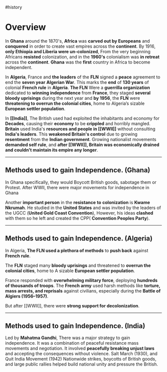 #history 

# Overview
In **Ghana** around the 1870's, **Africa** was **carved out by Europeans** and **conquered** in order to create vast empires across the **continent**. 
By 1916, **only Ethiopia and Liberia were un-colonized**, From the very beginning Africans **resisted** colonization, and in the **1960's** colonialism was **in retreat** across the **continent**.
	**Ghana** was the **first** country in Africa to become independent.

In **Algeria**, France and **the leaders** of the **FLN** signed a **peace** agreement to end the **seven year** **Algerian War**.
	This marks the **end** of **130 years** of colonial **French rule** in **Algeria**.
**The FLN** Were a **guerrilla organization** dedicated to **winning independence** from **France**, they staged **several bloody uprisings** during the next year and **by 1956**, the **FLN** were **threatening to overrun the colonial cities**, home to Algeria’s sizable **European settler population**.

In **[[India]]**, The British used had exploited the inhabitants and economy for **Decades**, causing their **economy** to be **crippled** and horribly mangled. **Britain** used India's **resources and people in [[WWII]]** without consulting **India's leaders**. 
	This **weakened Britain's control** due to growing **resentment** from the **Indian government**. 
Growing nationalist movements **demanded self rule**, and **after [[WWII]], Britain was economically drained and couldn't maintain its empire any longer**.  

---
## Methods used to gain Independence. (Ghana)
In Ghana specifically, they would Boycott British goods, sabotage them or Protest.
After WWII, there were major movements for independence in Ghana 

Another **important person** in the **resistance** **to** **colonization** is **Kwame Nkrumah**.
He studied in the **United States** and was invited by the leaders of the UGCC (**United Gold Coast Convention**), However, his ideas **clashed** with them so he left and created the CPP( **Convention Peoples Party**).

---
## Methods used to gain Independence. (Algeria)
In Algeria, **The FLN used a plethora of methods** to **push back** against **French rule**.

The **FLN** staged many **bloody uprisings** and threatened to **overrun the colonial cities**, home to A sizable **European settler population**.

France responded with **overwhelming military force**, deploying **hundreds of thousands of troops**.
The **French army** used harsh methods like **torture, mass arrests, and reprisals** against civilians, especially during the **Battle of Algiers (1956–1957)**.

But after [[WWII]], there were **strong support for decolonization**.

---
## Methods used to gain Independence. (India)
Led by **Mahatma Gandhi**, There was a major strategy to gain independence. It was a combination of peaceful resistance mass movements and negotiation.
It involved **peacefully breaking unjust laws** and accepting the consequences without violence.
	Salt March (1930), and Quit India Movement (1942)
Nationwide strikes, boycotts of British goods, and large public rallies helped build national unity and pressure the British.